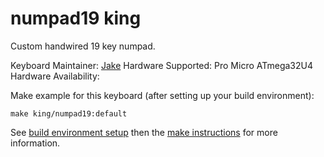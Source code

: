 # numpad19 king

Custom handwired 19 key numpad.

Keyboard Maintainer: [Jake](https://github.com/JKing-B16)
Hardware Supported: Pro Micro ATmega32U4  
Hardware Availability: 

Make example for this keyboard (after setting up your build environment):

    make king/numpad19:default

See [build environment setup](https://docs.qmk.fm/#/getting_started_build_tools) then the [make instructions](https://docs.qmk.fm/#/getting_started_make_guide) for more information.
